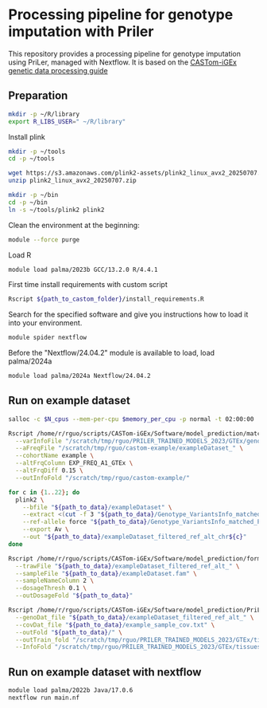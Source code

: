 # Processing pipeline for genotype imputation with Priler
This repository provides a processing pipeline for genotype imputation using PriLer, managed with Nextflow.
It is based on the [CASTom-iGEx genetic data processing guide](https://github.com/zillerlab/CASTom-iGEx/wiki/Processing-genetic-data-to-work-with-CASTom%E2%80%90iGEx)

## Preparation
```bash
mkdir -p ~/R/library
export R_LIBS_USER=" ~/R/library"
```

Install plink
```bash
mkdir -p ~/tools
cd -p ~/tools

wget https://s3.amazonaws.com/plink2-assets/plink2_linux_avx2_20250707.zip
unzip plink2_linux_avx2_20250707.zip

mkdir -p ~/bin
cd -p ~/bin
ln -s ~/tools/plink2 plink2
```

Clean the environment at the beginning:
```bash
module --force purge
```

Load R
```bash
module load palma/2023b GCC/13.2.0 R/4.4.1
```

First time install requirements with custom script
```bash
Rscript ${path_to_castom_folder}/install_requirements.R 
```

Search for the specified software and give you instructions how to load it into your environment.
```bash
module spider nextflow
```

Before the "Nextflow/24.04.2" module is available to load, load palma/2024a
```bash
module load palma/2024a Nextflow/24.04.2
```

## Run on example dataset 

```bash
salloc -c $N_cpus --mem-per-cpu $memory_per_cpu -p normal -t 02:00:00
```


```bash
Rscript /home/r/rguo/scripts/CASTom-iGEx/Software/model_prediction/matchGenotypeModel.R \
  --varInfoFile "/scratch/tmp/rguo/PRILER_TRAINED_MODELS_2023/GTEx/genotype_info/Genotype_VariantsInfo_matched_PGCgwas-CADgwas_" \
  --aFreqFile "/scratch/tmp/rguo/castom-example/exampleDataset_" \
  --cohortName example \
  --altFrqColumn EXP_FREQ_A1_GTEx \
  --altFrqDiff 0.15 \
  --outInfoFold "/scratch/tmp/rguo/castom-example/"
```


```bash
for c in {1..22}; do 
  plink2 \
    --bfile "${path_to_data}/exampleDataset" \
    --extract <(cut -f 3 "${path_to_data}/Genotype_VariantsInfo_matched_PGCgwas-CADgwas_example_chr${c}.txt") \
    --ref-allele force "${path_to_data}/Genotype_VariantsInfo_matched_PGCgwas-CADgwas_example_chr${c}.txt" 6 3 \
    --export Av \
    --out "${path_to_data}/exampleDataset_filtered_ref_alt_chr${c}"
done
```


```bash
Rscript /home/r/rguo/scripts/CASTom-iGEx/Software/model_prediction/formatGenotypeDosage.R \
  --trawFile "${path_to_data}/exampleDataset_filtered_ref_alt_" \
  --sampleFile "${path_to_data}/exampleDataset.fam" \
  --sampleNameColumn 2 \
  --dosageThresh 0.1 \
  --outDosageFold "${path_to_data}"
```


```bash
Rscript /home/r/rguo/scripts/CASTom-iGEx/Software/model_prediction/PriLer_predictGeneExp_run.R \
  --genoDat_file "${path_to_data}/exampleDataset_filtered_ref_alt_" \
  --covDat_file "${path_to_data}/example_sample_cov.txt" \
  --outFold "${path_to_data}/" \
  --outTrain_fold "/scratch/tmp/rguo/PRILER_TRAINED_MODELS_2023/GTEx/tissues/Whole_Blood/" \
  --InfoFold "/scratch/tmp/rguo/PRILER_TRAINED_MODELS_2023/GTEx/tissues/Whole_Blood/"
```


## Run on example dataset with nextflow

```bash
module load palma/2022b Java/17.0.6
nextflow run main.nf
```

